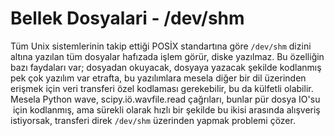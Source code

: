 # Bellek Dosyalari - /dev/shm

Tüm Unix sistemlerinin takip ettiği POSİX standartına göre `/dev/shm`
dizini altına yazılan tüm dosyalar hafızada işlem görür, diske
yazılmaz. Bu özelliğin bazı faydaları var; dosyadan okuyacak, dosyaya
yazacak şekilde kodlanmış pek çok yazılım var etrafta, bu yazılımlara
mesela diğer bir dil üzerinden erişmek için veri transferi özel
kodlaması gerekebilir, bu da külfetli olabilir. Mesela Python wave,
scipy.iö.wavfile.read çağrıları, bunlar pür dosya IO'su  için
kodlanmış, ama sürekli olarak hızlı bir şekilde bu ikisi arasında
alışveriş istiyorsak, transferi direk `/dev/shm` üzerinden yapmak
problemi çözer.


